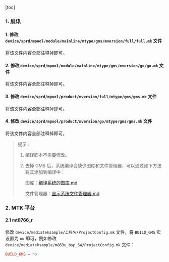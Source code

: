 [toc]

### 1. 展讯

#### 1. 修改 `device/sprd/mpool/module/mainline/mtype/gms/mversion/full/full.mk` 文件

将该文件内容全部注释掉即可。

#### 2. 修改 `device/sprd/mpool/module/mainline/mtype/gms/mversion/go/go.mk` 文件

将该文件内容全部注释掉即可。

#### 3. 修改 `device/sprd/mpool/product/mversion/full/mtype/gms/gms.mk` 文件

将该文件内容全部注释掉即可。

#### 4. 修改 `device/sprd/mpool/product/mversion/go/mtype/gms/gms.mk` 文件

将该文件内容全部注释掉即可。

> 提示：
>
> 1. 编译脚本不需要修改。
>
> 2. 去掉 GMS 后，系统编译会缺少图库和文件管理器，可以通过如下方法将其添加到编译中：
>
>    图库：[编译系统的图库.md](../图库/编译系统的图库.md)
>
>    文件管理器：[显示系统文件管理器.md](../文件管理器/显示系统文件管理器.md)

### 2. MTK 平台

#### 2.1 mt8766_r

修改 `device/mediateksample/工程名/ProjectConfig.mk` 文件，将 `BUILD_GMS` 宏设置为 `no` 即可，例如修改 `device/mediateksample/m863u_bsp_64/ProjectConfig.mk` 文件：

```makefile
BUILD_GMS = no
```

